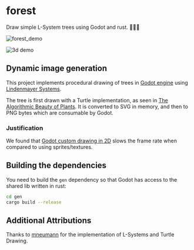 # forest

Draw simple L-System trees using Godot and rust. 🌳🤖🦀

![forest_demo](https://user-images.githubusercontent.com/38859656/106504249-aa4c5a00-6494-11eb-8968-5ec347e91094.png)

![3d demo](https://user-images.githubusercontent.com/38859656/106643338-987fbb00-6557-11eb-8073-a74835f75184.gif)

## Dynamic image generation

This project implements procedural drawing of trees in [Godot engine](https://godotengine.org/) using [Lindenmayer Systems](http://algorithmicbotany.org/papers/#abop).

The tree is first drawn with a Turtle implementation, as seen in [The Algorithmic Beauty of Plants](http://algorithmicbotany.org/papers/#abop).  It is converted to SVG in memory, and then to PNG bytes which are consumable by Godot.

### Justification

We found that [Godot custom drawing in 2D](https://docs.godotengine.org/en/3.2/tutorials/2d/custom_drawing_in_2d.html) slows the frame rate when compared to using sprites/textures.

## Building the dependencies

You need to build the `gen` dependency so that Godot has access to the shared lib written in rust:

```sh
cd gen
cargo build --release
```

## Additional Attributions

Thanks to [mneumann](https://github.com/mneumann/lindenmayer-system) for the implementation of L-Systems and Turtle Drawing.
